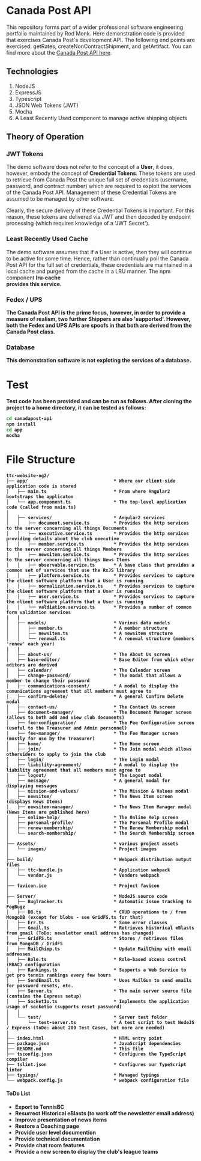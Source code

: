 # Canada Post API
This repository forms part of a wider professional software engineering portfolio maintained by Rod Monk.  Here demonstration code is provided that exercises Canada Post's development API. The following end points are exercised: getRates, createNonContractShipment, and getArtifact.  You can find more about the [Canada Post API here](https://www.canadapost.ca/cpo/mc/business/productsservices/developers/services/onestepshipping/default.jsf). 

## Technologies
<ol>
<li>NodeJS</li>
<li>ExpressJS</li>
<li>Typescript</li>
<li>JSON Web Tokens (JWT)</li>
<li>Mocha</li>
<li>A Least Recently Used component to manage active shipping objects</li>
</ol>

## Theory of Operation

### JWT Tokens
The demo software does not refer to the concept of a <b>User</b>, it does, however, embody the concept of <b>Credential Tokens</b>.  These tokens are used to retrieve from Canada Post the unique full set of credentials (username, password, and contract number) which are required to exploit the services of the Canada Post API.  Management of these Credential Tokens are assumed to be managed by other software.

Clearly, the secure delivery of these Credential Tokens is important.  For this reason, these tokens are delivered via JWT and then decoded by endpoint processing (which requires knowledge of a 'JWT Secret').

### Least Recently Used Cache
The demo software assumes that if a User is active, then they will continue to be active for some time.  Hence, rather than continually poll the Canada Post API for the full set of credentials, these credentials are maintained in a local cache and purged from the cache in a LRU manner.  The npm component <b>lru-cache</br> provides this service.

### Fedex / UPS
The Canada Post API is the prime focus, however, in order to provide a measure of realism, two further Shippers are also 'supported'.  However, both the Fedex and UPS APIs are spoofs in that both are derived from the Canada Post class.

### Database
This demonstration software is not exploting the services of a database.

# Test
Test code has been provided and can be run as follows.  After cloning the project to a home directory, it can be tested as follows:
```bash
cd canadapost-api
npm install
cd app
mocha
```



# File Structure</h4>

```
ttc-website-ng2/
├── app/                                * Where our client-side application code is stored
│   ├── main.ts                         * From where Angular2 bootstraps the applicaton
│   └── app.component.ts                * The top-level application code (called from main.ts)
│     
│   ├── services/                       * Angular2 services
│   │   ├── document.service.ts         * Provides the http services to the server concerning all things Documents
│   │   ├── executive.service.ts        * Provides the http services providing details about the club executive
│   │   ├── member.service.ts           * Provides the http services to the server concerning all things Members
│   │   ├── newsitem.service.ts         * Provides the http services to the server concerning all things News Items
│   │   ├── observable.service.ts       * A base class that provides a common set of services that use the RxJS library
│   │   ├── platform.service.ts         * Provides services to capture the client software platform that a User is running
│   │   ├── normalization.service.ts    * Provides services to capture the client software platform that a User is running
│   │   ├── user.service.ts             * Provides services to capture the client software platform that a User is running
│   │   └── valdiation.service.ts       * Provides a number of common form validation services
|   | 
│   ├── models/                         * Various data models
│   │   ├── member.ts                   * A member structure
│   │   ├── newsitem.ts                 * A newsitem structure
│   │   └── renewal.ts                  * A renewal structure (members 'renew' each year)
|   | 
│   ├── about-us/                       * The About Us screen
│   ├── base-editor/                    * Base Editor from which other editors are derived
│   ├── calendar/                       * The Calendar screen
│   ├── change-password/                * The modal that allows a member to change their password
│   ├── communications-consent/         * A modal to display the comunications agreement that all members must agree to
│   ├── confirm-delete/                 * A general Confirm Delete modal
│   ├── contact-us/                     * The Contact Us screen
│   ├── document-manager/               * The Document Manager screen (allows to both add and view club documents)
│   ├── fee-configuration/              * The Fee Configuration screen (useful to the Treasurer and Admin personnel)
│   ├── fee-manager/                    * The Fee Manager screen (mostly for use by the Treasurer)
│   ├── home/                           * The Home screen
│   ├── join/                           * The Join modal which allows othersiders to apply to join the club
│   ├── login/                          * The Login modal
│   ├── liability-agreement/            * A modal to display the liability agreement that all members must agree to
│   ├── logout/                         * The Logout modal
│   ├── message/                        * A general modal for displaying messages
│   ├── mission-and-values/             * The Mission & Values modal
│   ├── newsitem/                       * The News Item screen (displays News Items)
│   ├── newsitem-manager/               * The News Item Manager modal (News Items are published here)
│   ├── online-help/                    * The Online Help screen
│   ├── personal-profile/               * The Personal Profile modal
│   ├── renew-membership/               * The Renew Membership modal
│   └── search-membership/              * The Search Membership screen
│   
├── Assets/                             * various project assets
│   └── images/                         * Project images
│
├── build/                              * Webpack distribution output files
│   ├── ttc-bundle.js                   * Application webpack
│   └── vendor.js                       * Vendors webpack
│     
├── favicon.ico                         * Project favicon
│
├── Server/                             * NodeJS source code
│   ├── BugTracker.ts                 	* Automatic issue tracking to FogBugz
│   ├── DB.ts                        	* CRUD operations to / from MongoDB (except for blobs - see GridFS.ts for that)
│   ├── Err.ts                        	* Some error classes
│   ├── Gmail.ts                     	* Retrieves historical eBlasts from gmail (ToDo: newsletter email address has changed)
│   ├── GridFS.ts                    	* Stores / retrieves files from MongoDB / GridFS
│   ├── MailChimp.ts                 	* Update MailChimp with email addresses
│   ├── Role.ts                 		* Role-based access control (RBAC) configuration
│   ├── Rankings.ts                 	* Supports a Web Service to get pro tennis rankings every few hours
│   ├── SendEmail.ts                 	* Uses MailGun to send emails for password resets, etc.
│   ├── Server.ts                       * The main server source file (contains the Express setup)
│   ├── SocketIo.ts                     * Implements the application usage of socketio (supports reset password)
│   │
│   └── test/                           * Server test folder
│       └── test-server.ts              * A test script to test NodeJS / Express (ToDo: about 200 Test Cases, but more are needed)
│   
├── index.html                          * HTML entry point
├── package.json                        * JavaScript dependencies
├── README.md                           * This file
├── tsconfig.json                       * Configures the TypeScript compiler
├── tslint.json                         * Configures our TypeScript linter 
├── typings/                            * Managed typings
└── webpack.config.js                   * webpack configuration file
```

<h4>ToDo List</h4>
<ul>
<li>Export to TennisBC</li>
<li>Resurrect Historical eBlasts (to work off the newsletter email address)</li>
<li>Improve presentation of news items</li>
<li>Restore a Coaching page</li>
<li>Provide user level documention</li>
<li>Provide technical documentation</li>
<li>Provide chat room features</li>
<li>Provide a new screen to display the club's league teams
</ul>
